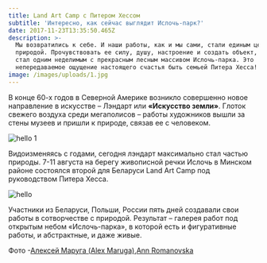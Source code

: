```yaml
---
title: Land Art Сamp с Питером Хессом
subtitle: 'Интересно, как сейчас выглядит Ислочь-парк?'
date: 2017-11-23T13:35:50.465Z
description: >-
  Мы возвратились к себе. И наши работы, как и мы сами, стали единым целым с
  природой. Прочувствовать ее силу, душу, настроение и создать объект, который
  стал одним неделимым с прекрасным лесным массивом Ислочь-парка. Это
  непередаваемое ощущение настоящего счастья быть семьей Питера Хесса!
image: /images/uploads/1.jpg
---
```

В конце 60-х годов в Северной Америке возникло совершенно новое направление в искусстве – Лэндарт или **«Искусство земли»**. Глоток свежего воздуха среди мегаполисов – работы художников вышли за стены музеев и пришли к природе, связав ее с человеком.

![hello 1](/images/uploads/3.jpg)

Видоизменяясь с годами, сегодня лэндарт максимально стал частью природы.
7-11 августа на берегу живописной речки Ислочь в Минском районе состоялся второй для Беларуси Land Art Camp под руководством Питера Хесса.

![hello](/images/uploads/2.jpg)

Участники из Беларуси, Польши, России пять дней создавали свои работы в сотворчестве с природой. Результат – галерея работ под открытым небом «Ислочь-парка», в которой есть и фигуративные работы, и абстрактные, и даже живые.

Фото -[Алексей Маруга (Alex Maruga)](https://www.facebook.com/alex.maruga?fref=mentions),[Ann Romanovska](https://www.facebook.com/annromanovskaphoto?fref=mentions)
